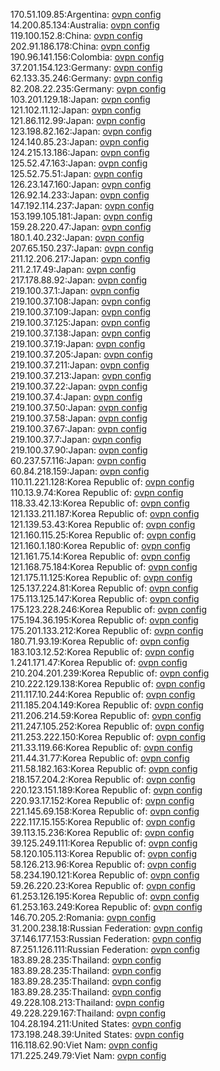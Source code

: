 170.51.109.85:Argentina: [ovpn config](vpn/170_51_109_85.ovpn)  
14.200.85.134:Australia: [ovpn config](vpn/14_200_85_134.ovpn)  
119.100.152.8:China: [ovpn config](vpn/119_100_152_8.ovpn)  
202.91.186.178:China: [ovpn config](vpn/202_91_186_178.ovpn)  
190.96.141.156:Colombia: [ovpn config](vpn/190_96_141_156.ovpn)  
37.201.154.123:Germany: [ovpn config](vpn/37_201_154_123.ovpn)  
62.133.35.246:Germany: [ovpn config](vpn/62_133_35_246.ovpn)  
82.208.22.235:Germany: [ovpn config](vpn/82_208_22_235.ovpn)  
103.201.129.18:Japan: [ovpn config](vpn/103_201_129_18.ovpn)  
121.102.11.12:Japan: [ovpn config](vpn/121_102_11_12.ovpn)  
121.86.112.99:Japan: [ovpn config](vpn/121_86_112_99.ovpn)  
123.198.82.162:Japan: [ovpn config](vpn/123_198_82_162.ovpn)  
124.140.85.23:Japan: [ovpn config](vpn/124_140_85_23.ovpn)  
124.215.13.186:Japan: [ovpn config](vpn/124_215_13_186.ovpn)  
125.52.47.163:Japan: [ovpn config](vpn/125_52_47_163.ovpn)  
125.52.75.51:Japan: [ovpn config](vpn/125_52_75_51.ovpn)  
126.23.147.160:Japan: [ovpn config](vpn/126_23_147_160.ovpn)  
126.92.14.233:Japan: [ovpn config](vpn/126_92_14_233.ovpn)  
147.192.114.237:Japan: [ovpn config](vpn/147_192_114_237.ovpn)  
153.199.105.181:Japan: [ovpn config](vpn/153_199_105_181.ovpn)  
159.28.220.47:Japan: [ovpn config](vpn/159_28_220_47.ovpn)  
180.1.40.232:Japan: [ovpn config](vpn/180_1_40_232.ovpn)  
207.65.150.237:Japan: [ovpn config](vpn/207_65_150_237.ovpn)  
211.12.206.217:Japan: [ovpn config](vpn/211_12_206_217.ovpn)  
211.2.17.49:Japan: [ovpn config](vpn/211_2_17_49.ovpn)  
217.178.88.92:Japan: [ovpn config](vpn/217_178_88_92.ovpn)  
219.100.37.1:Japan: [ovpn config](vpn/219_100_37_1.ovpn)  
219.100.37.108:Japan: [ovpn config](vpn/219_100_37_108.ovpn)  
219.100.37.109:Japan: [ovpn config](vpn/219_100_37_109.ovpn)  
219.100.37.125:Japan: [ovpn config](vpn/219_100_37_125.ovpn)  
219.100.37.138:Japan: [ovpn config](vpn/219_100_37_138.ovpn)  
219.100.37.19:Japan: [ovpn config](vpn/219_100_37_19.ovpn)  
219.100.37.205:Japan: [ovpn config](vpn/219_100_37_205.ovpn)  
219.100.37.211:Japan: [ovpn config](vpn/219_100_37_211.ovpn)  
219.100.37.213:Japan: [ovpn config](vpn/219_100_37_213.ovpn)  
219.100.37.22:Japan: [ovpn config](vpn/219_100_37_22.ovpn)  
219.100.37.4:Japan: [ovpn config](vpn/219_100_37_4.ovpn)  
219.100.37.50:Japan: [ovpn config](vpn/219_100_37_50.ovpn)  
219.100.37.58:Japan: [ovpn config](vpn/219_100_37_58.ovpn)  
219.100.37.67:Japan: [ovpn config](vpn/219_100_37_67.ovpn)  
219.100.37.7:Japan: [ovpn config](vpn/219_100_37_7.ovpn)  
219.100.37.90:Japan: [ovpn config](vpn/219_100_37_90.ovpn)  
60.237.57.116:Japan: [ovpn config](vpn/60_237_57_116.ovpn)  
60.84.218.159:Japan: [ovpn config](vpn/60_84_218_159.ovpn)  
110.11.221.128:Korea Republic of: [ovpn config](vpn/110_11_221_128.ovpn)  
110.13.9.74:Korea Republic of: [ovpn config](vpn/110_13_9_74.ovpn)  
118.33.42.13:Korea Republic of: [ovpn config](vpn/118_33_42_13.ovpn)  
121.133.211.187:Korea Republic of: [ovpn config](vpn/121_133_211_187.ovpn)  
121.139.53.43:Korea Republic of: [ovpn config](vpn/121_139_53_43.ovpn)  
121.160.115.25:Korea Republic of: [ovpn config](vpn/121_160_115_25.ovpn)  
121.160.1.180:Korea Republic of: [ovpn config](vpn/121_160_1_180.ovpn)  
121.161.75.14:Korea Republic of: [ovpn config](vpn/121_161_75_14.ovpn)  
121.168.75.184:Korea Republic of: [ovpn config](vpn/121_168_75_184.ovpn)  
121.175.11.125:Korea Republic of: [ovpn config](vpn/121_175_11_125.ovpn)  
125.137.224.81:Korea Republic of: [ovpn config](vpn/125_137_224_81.ovpn)  
175.113.125.147:Korea Republic of: [ovpn config](vpn/175_113_125_147.ovpn)  
175.123.228.246:Korea Republic of: [ovpn config](vpn/175_123_228_246.ovpn)  
175.194.36.195:Korea Republic of: [ovpn config](vpn/175_194_36_195.ovpn)  
175.201.133.212:Korea Republic of: [ovpn config](vpn/175_201_133_212.ovpn)  
180.71.93.19:Korea Republic of: [ovpn config](vpn/180_71_93_19.ovpn)  
183.103.12.52:Korea Republic of: [ovpn config](vpn/183_103_12_52.ovpn)  
1.241.171.47:Korea Republic of: [ovpn config](vpn/1_241_171_47.ovpn)  
210.204.201.239:Korea Republic of: [ovpn config](vpn/210_204_201_239.ovpn)  
210.222.129.138:Korea Republic of: [ovpn config](vpn/210_222_129_138.ovpn)  
211.117.10.244:Korea Republic of: [ovpn config](vpn/211_117_10_244.ovpn)  
211.185.204.149:Korea Republic of: [ovpn config](vpn/211_185_204_149.ovpn)  
211.206.214.59:Korea Republic of: [ovpn config](vpn/211_206_214_59.ovpn)  
211.247.105.252:Korea Republic of: [ovpn config](vpn/211_247_105_252.ovpn)  
211.253.222.150:Korea Republic of: [ovpn config](vpn/211_253_222_150.ovpn)  
211.33.119.66:Korea Republic of: [ovpn config](vpn/211_33_119_66.ovpn)  
211.44.31.77:Korea Republic of: [ovpn config](vpn/211_44_31_77.ovpn)  
211.58.182.163:Korea Republic of: [ovpn config](vpn/211_58_182_163.ovpn)  
218.157.204.2:Korea Republic of: [ovpn config](vpn/218_157_204_2.ovpn)  
220.123.151.189:Korea Republic of: [ovpn config](vpn/220_123_151_189.ovpn)  
220.93.17.152:Korea Republic of: [ovpn config](vpn/220_93_17_152.ovpn)  
221.145.69.158:Korea Republic of: [ovpn config](vpn/221_145_69_158.ovpn)  
222.117.15.155:Korea Republic of: [ovpn config](vpn/222_117_15_155.ovpn)  
39.113.15.236:Korea Republic of: [ovpn config](vpn/39_113_15_236.ovpn)  
39.125.249.111:Korea Republic of: [ovpn config](vpn/39_125_249_111.ovpn)  
58.120.105.113:Korea Republic of: [ovpn config](vpn/58_120_105_113.ovpn)  
58.126.213.96:Korea Republic of: [ovpn config](vpn/58_126_213_96.ovpn)  
58.234.190.121:Korea Republic of: [ovpn config](vpn/58_234_190_121.ovpn)  
59.26.220.23:Korea Republic of: [ovpn config](vpn/59_26_220_23.ovpn)  
61.253.126.195:Korea Republic of: [ovpn config](vpn/61_253_126_195.ovpn)  
61.253.163.249:Korea Republic of: [ovpn config](vpn/61_253_163_249.ovpn)  
146.70.205.2:Romania: [ovpn config](vpn/146_70_205_2.ovpn)  
31.200.238.18:Russian Federation: [ovpn config](vpn/31_200_238_18.ovpn)  
37.146.177.153:Russian Federation: [ovpn config](vpn/37_146_177_153.ovpn)  
87.251.126.111:Russian Federation: [ovpn config](vpn/87_251_126_111.ovpn)  
183.89.28.235:Thailand: [ovpn config](vpn/183_89_28_235.ovpn)  
183.89.28.235:Thailand: [ovpn config](vpn/183_89_28_235.ovpn)  
183.89.28.235:Thailand: [ovpn config](vpn/183_89_28_235.ovpn)  
183.89.28.235:Thailand: [ovpn config](vpn/183_89_28_235.ovpn)  
49.228.108.213:Thailand: [ovpn config](vpn/49_228_108_213.ovpn)  
49.228.229.167:Thailand: [ovpn config](vpn/49_228_229_167.ovpn)  
104.28.194.211:United States: [ovpn config](vpn/104_28_194_211.ovpn)  
173.198.248.39:United States: [ovpn config](vpn/173_198_248_39.ovpn)  
116.118.62.90:Viet Nam: [ovpn config](vpn/116_118_62_90.ovpn)  
171.225.249.79:Viet Nam: [ovpn config](vpn/171_225_249_79.ovpn)  
